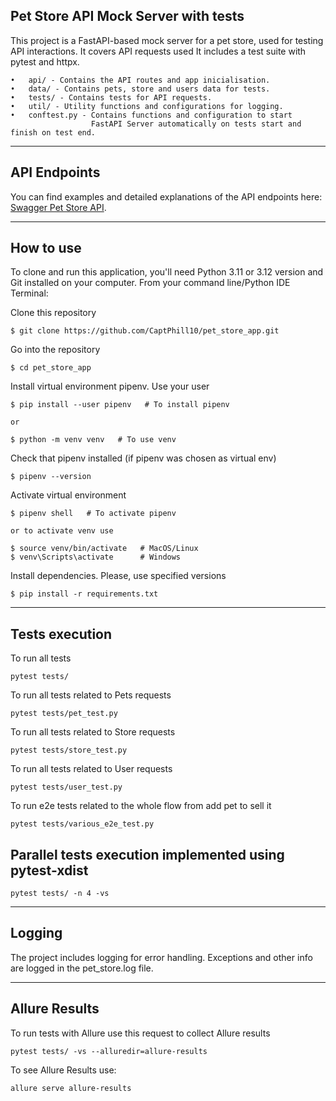 Pet Store API Mock Server with tests
-----

This project is a FastAPI-based mock server for a pet store, used for testing API interactions.
It covers API requests used
It includes a test suite with pytest and httpx.

	•	api/ - Contains the API routes and app inicialisation.
	•	data/ - Contains pets, store and users data for tests.
	•	tests/ - Contains tests for API requests.
	•	util/ - Utility functions and configurations for logging.
    •	conftest.py - Contains functions and configuration to start
                      FastAPI Server automatically on tests start and finish on test end.

---
API Endpoints
-----
You can find examples and detailed explanations of the API endpoints here: [Swagger Pet Store API](https://petstore.swagger.io/#/).

---
How to use
-----

To clone and run this application,
you'll need Python 3.11 or 3.12 version and Git installed on your computer.
From your command line/Python IDE Terminal:

Clone this repository
```
$ git clone https://github.com/CaptPhill10/pet_store_app.git
```

Go into the repository
```
$ cd pet_store_app
```

Install virtual environment pipenv. Use your user
```
$ pip install --user pipenv   # To install pipenv

or

$ python -m venv venv   # To use venv
```

Check that pipenv installed (if pipenv was chosen as virtual env)
```
$ pipenv --version
```

Activate virtual environment
```
$ pipenv shell   # To activate pipenv

or to activate venv use

$ source venv/bin/activate   # MacOS/Linux
$ venv\Scripts\activate      # Windows
```

Install dependencies. Please, use specified versions
```
$ pip install -r requirements.txt
```

---
Tests execution
-----
To run all tests
```
pytest tests/
```
To run all tests related to Pets requests
```
pytest tests/pet_test.py
```
To run all tests related to Store requests
```
pytest tests/store_test.py
```
To run all tests related to User requests
```
pytest tests/user_test.py
```
To run e2e tests related to the whole flow from add pet to sell it
```
pytest tests/various_e2e_test.py
```

Parallel tests execution implemented using pytest-xdist
---
```
pytest tests/ -n 4 -vs
```

---
Logging
-----
The project includes logging for error handling. Exceptions and other info are logged in the pet_store.log file.

---
Allure Results
-----
To run tests with Allure use this request to collect Allure results
```
pytest tests/ -vs --alluredir=allure-results
```

To see Allure Results use:
```
allure serve allure-results
```
